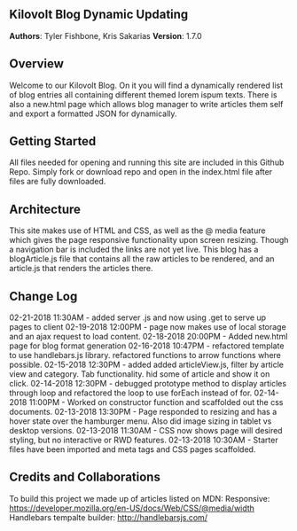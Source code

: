 ## Kilovolt Blog Dynamic Updating

**Authors**: Tyler Fishbone, Kris Sakarias
**Version**: 1.7.0

## Overview
Welcome to our Kilovolt Blog. On it you will find a dynamically rendered list of blog entries all containing different themed lorem ispum texts.
There is also a new.html page which allows blog manager to write articles them self and export a formatted JSON for dynamically.

## Getting Started
All files needed for opening and running this site are included in this Github Repo. Simply fork or download repo and open in the index.html file after files are fully downloaded. 

## Architecture
This site makes use of HTML and CSS, as well as the @ media feature which gives the page responsive functionality upon screen resizing.
Though a navigation bar is included the links are not yet live.
This blog has a blogArticle.js file that contains all the raw articles to be rendered, and an article.js that renders the articles there.

## Change Log
02-21-2018 11:30AM - added server .js and now using .get to serve up pages to client
02-19-2018 12:00PM - page now makes use of local storage and an ajax request to load content.
02-18-2018 20:00PM - Added new.html page for blog format generation
02-16-2018 10:47PM - refactored template to use handlebars.js library. refactored functions to arrow functions where possible.
02-15-2018 12:30PM - added added articleView.js, filter by article view and category. Tab functionality. hid some of article and show it on click.
02-14-2018 12:30PM - debugged prototype method to display articles through loop and refactored the loop to use forEach instead of for.
02-14-2018 11:00PM - Worked on constructor function and scaffolded out the css documents.
02-13-2018 13:30PM - Page responded to resizing and has a hover state over the hamburger menu. Also did image sizing in tablet vs desktop versions.
02-13-2018 11:30AM - CSS now shows page will desired styling, but no interactive or RWD features.
02-13-2018 10:30AM - Starter files have been imported and meta tags and CSS pages scaffolded.

## Credits and Collaborations
To build this project we made up of articles listed on MDN:
Responsive: https://developer.mozilla.org/en-US/docs/Web/CSS/@media/width
Handlebars tempalte builder: http://handlebarsjs.com/